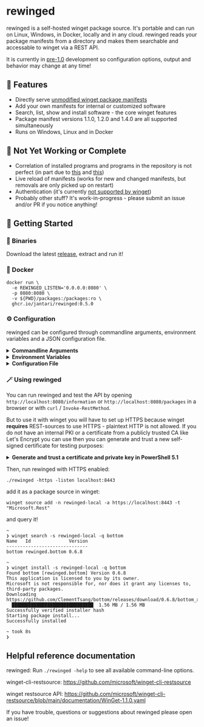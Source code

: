 # rewinged

rewinged is a self-hosted winget package source. It's portable and can run on Linux, Windows, in Docker, locally and in any cloud.
rewinged reads your package manifests from a directory and makes them searchable and accessable to winget via a REST API.

It is currently in [pre-1.0](https://semver.org/#spec-item-4) development so configuration options, output and behavior may change at any time!

## 🚀 Features

- Directly serve [unmodified winget package manifests](https://github.com/microsoft/winget-pkgs/tree/master/manifests)
- Add your own manifests for internal or customized software
- Search, list, show and install software - the core winget features
- Package manifest versions 1.1.0, 1.2.0 and 1.4.0 are all supported simultaneously
- Runs on Windows, Linux and in Docker

## 🚧 Not Yet Working or Complete

- Correlation of installed programs and programs in the repository is not perfect (in part due to [this](https://github.com/microsoft/winget-cli-restsource/issues/59) and [this](https://github.com/microsoft/winget-cli-restsource/issues/166))
- Live reload of manifests (works for new and changed manifests, but removals are only picked up on restart)
- Authentication (it's currently [not supported by winget](https://github.com/microsoft/winget-cli-restsource/issues/100))
- Probably other stuff? It's work-in-progress - please submit an issue and/or PR if you notice anything!

## 🧭 Getting Started

### 💾 Binaries

Download the latest [release](https://github.com/jantari/rewinged/releases), extract and run it!

### 🐋 Docker

```
docker run \
  -e REWINGED_LISTEN='0.0.0.0:8080' \
  -p 8080:8080 \
  -v ${PWD}/packages:/packages:ro \
  ghcr.io/jantari/rewinged:0.5.0
```

### ⚙️ Configuration

rewinged can be configured through commandline arguments, environment variables and a JSON configuration file.

<details>
<summary><b>Commandline Arguments</b></summary>

Commandline arguments have the highest priority and take precedence over both environment variables and the configuration file.

```
  -configFile string
        Path to a json configuration file (optional)
  -https
        Serve encrypted HTTPS traffic directly from rewinged without the need for a proxy
  -httpsCertificateFile string
        The webserver certificate to use if HTTPS is enabled (default "./cert.pem")
  -httpsPrivateKeyFile string
        The private key file to use if HTTPS is enabled (default "./private.key")
  -listen string
        The address and port for the REST API to listen on (default "localhost:8080")
  -manifestPath string
        The directory to search for package manifest files (default "./packages")
  -version
        Print the version information and exit
```

</details>

<details>
<summary><b>Environment Variables</b></summary>

Environment variables take precedence over the configuration file, but are overridden by any commandline arguments if passed.

```
REWINGED_CONFIGFILE (string)
REWINGED_HTTPS (bool)
REWINGED_HTTPSCERTIFICATEFILE (string)
REWINGED_HTTPSPRIVATEKEYFILE (string)
REWINGED_LISTEN (string)
REWINGED_MANIFESTPATH (string)
```

</details>

<details>
<summary><b>Configuration File</b></summary>

Use the `-configFile` argument or `REWINGED_CONFIGFILE` environment variable to enable the config file option.
rewinged will not look for any configuration file by default. Config file must be valid JSON.

```json
{
  "https": false,
  "httpsCertificateFile": "./cert.pem",
  "httpsPrivateKeyFile": "./private.key",
  "listen": "localhost:8080",
  "manifestPath": "./packages"
}
```

</details>

### 🪄 Using rewinged

You can run rewinged and test the API by opening `http://localhost:8080/information`
or `http://localhost:8080/packages` in a browser or with `curl` / `Invoke-RestMethod`.

But to use it with winget you will have to set up HTTPS because winget **requires**
REST-sources to use HTTPS - plaintext HTTP is not allowed. If you do not have an internal
PKI or a certificate from a publicly trusted CA like Let's Encrypt you can use then you
can generate and trust a new self-signed certificate for testing purposes:

<details>
<summary><b>Generate and trust a certificate and private key in PowerShell 5.1</b></summary>

```powershell
# Because we are adding a certificate to the local machine store, this has to be run in an elevated PowerShell session

$SelfSignedCertificateParameters = @{
    'DnsName'         = 'localhost'
    'NotAfter'        = (Get-Date).AddYears(1)
    'FriendlyName'    = 'rewinged HTTPS'
    'KeyAlgorithm'    = 'RSA'
    'KeyExportPolicy' = 'Exportable'
}
$cert = New-SelfSignedCertificate @SelfSignedCertificateParameters

$RSAPrivateKey    = [System.Security.Cryptography.X509Certificates.RSACertificateExtensions]::GetRSAPrivateKey($cert)
$PrivateKeyBytes  = $RSAPrivateKey.Key.Export([System.Security.Cryptography.CngKeyBlobFormat]::Pkcs8PrivateBlob)
$PrivateKeyBase64 = [System.Convert]::ToBase64String($PrivateKeyBytes, [System.Base64FormattingOptions]::InsertLineBreaks)

$CertificateBase64 = [System.Convert]::ToBase64String($cert.Export('Cert'), [System.Base64FormattingOptions]::InsertLineBreaks)

Set-Content -Path private.key -Encoding Ascii -Value @"
-----BEGIN RSA PRIVATE KEY-----`r`n${PrivateKeyBase64}`r`n-----END RSA PRIVATE KEY-----
"@

Set-Content -Path cert.pem -Encoding Ascii -Value @"
-----BEGIN CERTIFICATE-----`r`n${CertificateBase64}`r`n-----END CERTIFICATE-----
"@

$store = [System.Security.Cryptography.X509Certificates.X509Store]::new('Root', 'LocalMachine')
$store.Open('ReadWrite')
$store.Add($cert)
$store.Close()

Remove-Item $cert.PSPath
```
</details>

Then, run rewinged with HTTPS enabled:

```
./rewinged -https -listen localhost:8443
```

add it as a package source in winget:

```
winget source add -n rewinged-local -a https://localhost:8443 -t "Microsoft.Rest"
```

and query it!

```
~
❯ winget search -s rewinged-local -q bottom
Name   Id              Version
------------------------------
bottom rewinged.bottom 0.6.8

~
❯ winget install -s rewinged-local -q bottom
Found bottom [rewinged.bottom] Version 0.6.8
This application is licensed to you by its owner.
Microsoft is not responsible for, nor does it grant any licenses to, third-party packages.
Downloading https://github.com/ClementTsang/bottom/releases/download/0.6.8/bottom_x86_64_installer.msi
  ██████████████████████████████  1.56 MB / 1.56 MB
Successfully verified installer hash
Starting package install...
Successfully installed

~ took 8s
❯
```

## Helpful reference documentation

rewinged: Run `./rewinged -help` to see all available command-line options.

winget-cli-restsource: https://github.com/microsoft/winget-cli-restsource

winget restsource API: https://github.com/microsoft/winget-cli-restsource/blob/main/documentation/WinGet-1.1.0.yaml

If you have trouble, questions or suggestions about rewinged please open an issue!
